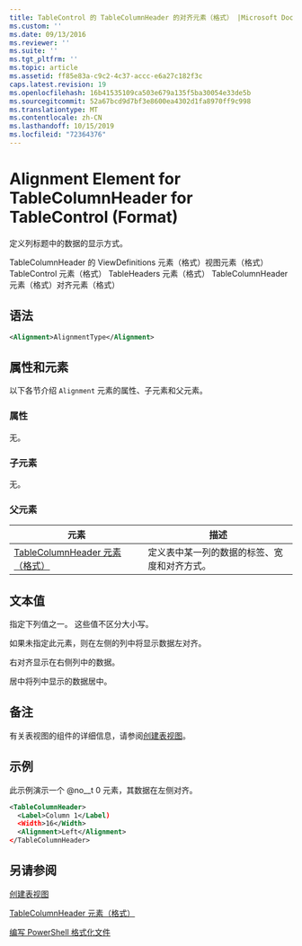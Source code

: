 ```yaml
---
title: TableControl 的 TableColumnHeader 的对齐元素（格式） |Microsoft Docs
ms.custom: ''
ms.date: 09/13/2016
ms.reviewer: ''
ms.suite: ''
ms.tgt_pltfrm: ''
ms.topic: article
ms.assetid: ff85e83a-c9c2-4c37-accc-e6a27c182f3c
caps.latest.revision: 19
ms.openlocfilehash: 16b41535109ca503e679a135f5ba30054e33de5b
ms.sourcegitcommit: 52a67bcd9d7bf3e8600ea4302d1fa8970ff9c998
ms.translationtype: MT
ms.contentlocale: zh-CN
ms.lasthandoff: 10/15/2019
ms.locfileid: "72364376"
---
```

# <a name="alignment-element-for-tablecolumnheader-for-tablecontrol-format"></a>Alignment Element for TableColumnHeader for TableControl (Format)

定义列标题中的数据的显示方式。

TableColumnHeader 的 ViewDefinitions 元素（格式）视图元素（格式） TableControl 元素（格式） TableHeaders 元素（格式） TableColumnHeader 元素（格式）对齐元素（格式）

## <a name="syntax"></a>语法

```xml
<Alignment>AlignmentType</Alignment>
```

## <a name="attributes-and-elements"></a>属性和元素

以下各节介绍 `Alignment` 元素的属性、子元素和父元素。

### <a name="attributes"></a>属性

无。

### <a name="child-elements"></a>子元素

无。

### <a name="parent-elements"></a>父元素

|元素|描述|
|-------------|-----------------|
|[TableColumnHeader 元素（格式）](./tablecolumnheader-element-format.md)|定义表中某一列的数据的标签、宽度和对齐方式。|

## <a name="text-value"></a>文本值

指定下列值之一。 这些值不区分大小写。

如果未指定此元素，则在左侧的列中将显示数据左对齐。

右对齐显示在右侧列中的数据。

居中将列中显示的数据居中。

## <a name="remarks"></a>备注

有关表视图的组件的详细信息，请参阅[创建表视图](./creating-a-table-view.md)。

## <a name="example"></a>示例

此示例演示一个 @no__t 0 元素，其数据在左侧对齐。

```xml
<TableColumnHeader>
  <Label>Column 1</Label)
  <Width>16</Width>
  <Alignment>Left</Alignment>
</TableColumnHeader>
```

## <a name="see-also"></a>另请参阅

[创建表视图](./creating-a-table-view.md)

[TableColumnHeader 元素（格式）](./tablecolumnheader-element-format.md)

[编写 PowerShell 格式化文件](./writing-a-powershell-formatting-file.md)
